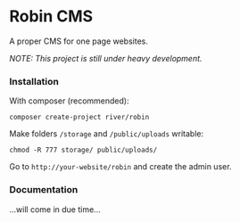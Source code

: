 # Robin CMS
A proper CMS for one page websites.

_NOTE: This project is still under heavy development._


### Installation

With composer (recommended):

    composer create-project river/robin

Make folders `/storage` and `/public/uploads` writable: 
    
    chmod -R 777 storage/ public/uploads/

Go to `http://your-website/robin` and create the admin user.

### Documentation
...will come in due time...


